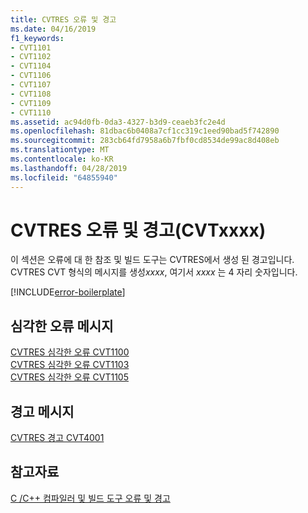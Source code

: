 ```yaml
---
title: CVTRES 오류 및 경고
ms.date: 04/16/2019
f1_keywords:
- CVT1101
- CVT1102
- CVT1104
- CVT1106
- CVT1107
- CVT1108
- CVT1109
- CVT1110
ms.assetid: ac94d0fb-0da3-4327-b3d9-ceaeb3fc2e4d
ms.openlocfilehash: 81dbac6b0408a7cf1cc319c1eed90bad5f742890
ms.sourcegitcommit: 283cb64fd7958a6b7fbf0cd8534de99ac8d408eb
ms.translationtype: MT
ms.contentlocale: ko-KR
ms.lasthandoff: 04/28/2019
ms.locfileid: "64855940"
---
```

# <a name="cvtres-errors-and-warnings-cvtxxxx"></a>CVTRES 오류 및 경고(CVTxxxx)

이 섹션은 오류에 대 한 참조 및 빌드 도구는 CVTRES에서 생성 된 경고입니다. CVTRES CVT 형식의 메시지를 생성*xxxx*, 여기서 *xxxx* 는 4 자리 숫자입니다.

[!INCLUDE[error-boilerplate](../../error-messages/includes/error-boilerplate.md)]

## <a name="fatal-error-messages"></a>심각한 오류 메시지

[CVTRES 심각한 오류 CVT1100](cvtres-fatal-error-cvt1100.md) \
[CVTRES 심각한 오류 CVT1103](cvtres-fatal-error-cvt1103.md) \
[CVTRES 심각한 오류 CVT1105](cvtres-fatal-error-cvt1105.md)

## <a name="warning-messages"></a>경고 메시지

[CVTRES 경고 CVT4001](cvtres-warning-cvt4001.md)

## <a name="see-also"></a>참고자료

[C /C++ 컴파일러 및 빌드 도구 오류 및 경고](../compiler-errors-1/c-cpp-build-errors.md)
